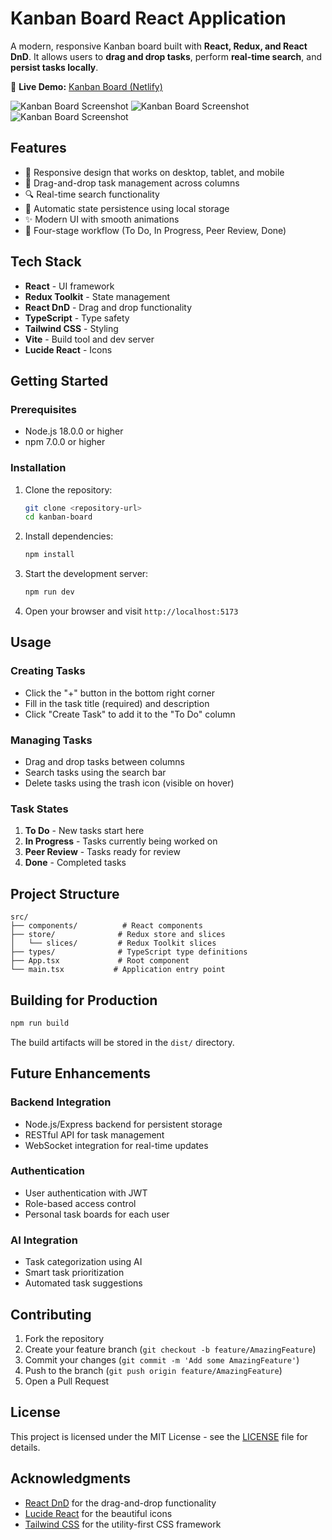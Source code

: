 # Kanban Board React Application

A modern, responsive Kanban board built with **React, Redux, and React DnD**. It allows users to **drag and drop tasks**, perform **real-time search**, and **persist tasks locally**.

🔗 **Live Demo:** [Kanban Board (Netlify)](https://67cddf105e0d2d725fc653c9--dapper-lamington-080b26.netlify.app/)  

![Kanban Board Screenshot](images/Screenshot-2025-03-15-153531.png)
![Kanban Board Screenshot](images/Screenshot-2025-03-15-153538.png)
![Kanban Board Screenshot](images/Screenshot-2025-03-15-153640.png)

## Features

- 📱 Responsive design that works on desktop, tablet, and mobile
- 🔄 Drag-and-drop task management across columns
- 🔍 Real-time search functionality
- 💾 Automatic state persistence using local storage
- ✨ Modern UI with smooth animations
- 🎯 Four-stage workflow (To Do, In Progress, Peer Review, Done)

## Tech Stack

- **React** - UI framework
- **Redux Toolkit** - State management
- **React DnD** - Drag and drop functionality
- **TypeScript** - Type safety
- **Tailwind CSS** - Styling
- **Vite** - Build tool and dev server
- **Lucide React** - Icons

## Getting Started

### Prerequisites

- Node.js 18.0.0 or higher
- npm 7.0.0 or higher

### Installation

1. Clone the repository:
   ```bash
   git clone <repository-url>
   cd kanban-board
   ```

2. Install dependencies:
   ```bash
   npm install
   ```

3. Start the development server:
   ```bash
   npm run dev
   ```

4. Open your browser and visit `http://localhost:5173`

## Usage

### Creating Tasks
- Click the "+" button in the bottom right corner
- Fill in the task title (required) and description
- Click "Create Task" to add it to the "To Do" column

### Managing Tasks
- Drag and drop tasks between columns
- Search tasks using the search bar
- Delete tasks using the trash icon (visible on hover)

### Task States
1. **To Do** - New tasks start here
2. **In Progress** - Tasks currently being worked on
3. **Peer Review** - Tasks ready for review
4. **Done** - Completed tasks

## Project Structure

```
src/
├── components/          # React components
├── store/              # Redux store and slices
│   └── slices/         # Redux Toolkit slices
├── types/              # TypeScript type definitions
├── App.tsx             # Root component
└── main.tsx           # Application entry point
```

## Building for Production

```bash
npm run build
```

The build artifacts will be stored in the `dist/` directory.

## Future Enhancements

### Backend Integration
- Node.js/Express backend for persistent storage
- RESTful API for task management
- WebSocket integration for real-time updates

### Authentication
- User authentication with JWT
- Role-based access control
- Personal task boards for each user

### AI Integration
- Task categorization using AI
- Smart task prioritization
- Automated task suggestions

## Contributing

1. Fork the repository
2. Create your feature branch (`git checkout -b feature/AmazingFeature`)
3. Commit your changes (`git commit -m 'Add some AmazingFeature'`)
4. Push to the branch (`git push origin feature/AmazingFeature`)
5. Open a Pull Request

## License

This project is licensed under the MIT License - see the [LICENSE](LICENSE) file for details.

## Acknowledgments

- [React DnD](https://react-dnd.github.io/react-dnd/) for the drag-and-drop functionality
- [Lucide React](https://lucide.dev/) for the beautiful icons
- [Tailwind CSS](https://tailwindcss.com/) for the utility-first CSS framework
